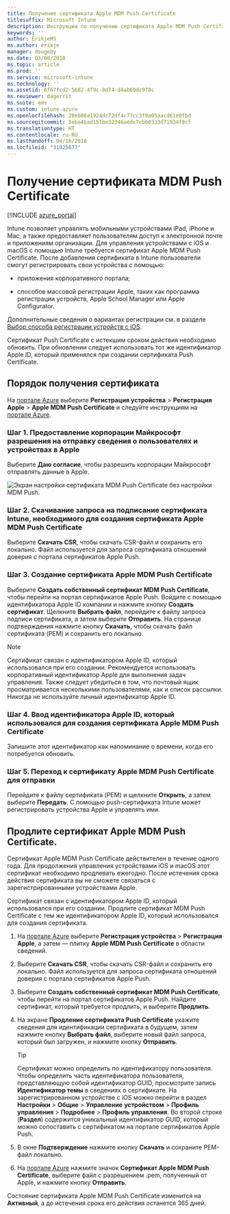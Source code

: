 ```yaml
---
title: Получение сертификата Apple MDM Push Certificate
titlesuffix: Microsoft Intune
description: Инструкции по получению сертификата Apple MDM Push Certificate для управления устройствами iOS с помощью Intune.
keywords: ''
author: ErikjeMS
ms.author: erikje
manager: dougeby
ms.date: 03/08/2018
ms.topic: article
ms.prod: ''
ms.service: microsoft-intune
ms.technology: ''
ms.assetid: 6f67fcd2-5682-4f9c-8d74-d4ab69dc978c
ms.reviewer: dagerrit
ms.suite: ems
ms.custom: intune-azure
ms.openlocfilehash: 28eb86a1924dc72df4c77cc3f8a05aacd61e0fbd
ms.sourcegitcommit: 5eba4bad151be32346aedc7cbb0333d71934f8cf
ms.translationtype: HT
ms.contentlocale: ru-RU
ms.lasthandoff: 04/16/2018
ms.locfileid: "31025677"
---
```

# <a name="get-an-apple-mdm-push-certificate"></a>Получение сертификата MDM Push Certificate

[!INCLUDE [azure_portal](./includes/azure_portal.md)]

Intune позволяет управлять мобильными устройствами iPad, iPhone и Mac, а также предоставляет пользователям доступ к электронной почте и приложениям организации. Для управления устройствами с iOS и macOS с помощью Intune требуется сертификат Apple MDM Push Certificate. После добавления сертификата в Intune пользователи смогут регистрировать свои устройства с помощью:

- приложения корпоративного портала;

- способов массовой регистрации Apple, таких как программа регистрации устройств, Apple School Manager или Apple Configurator.

Дополнительные сведения о вариантах регистрации см. в разделе [Выбор способа регистрации устройств с iOS](enrollment-method-choose-ios.md).

Сертификат Push Certificate с истекшим сроком действия необходимо обновить. При обновлении следует использовать тот же идентификатор Apple ID, который применялся при создании сертификата Push Certificate.


## <a name="steps-to-get-your-certificate"></a>Порядок получения сертификата
На [портале Azure](https://portal.azure.com) выберите **Регистрация устройства** > **Регистрация Apple** > **Apple MDM Push Certificate** и следуйте инструкциям на [портале Azure](https://portal.azure.com).

### <a name="step-1-grant-microsoft-permission-to-send-user-and-device-information-to-apple"></a>Шаг 1. Предоставление корпорации Майкрософт разрешения на отправку сведения о пользователях и устройствах в Apple
Выберите **Даю согласие**, чтобы разрешить корпорации Майкрософт отправлять данные в Apple.

![Экран настройки сертификата MDM Push Certificate без настройки MDM Push.](./media/create-mdm-push-certificate.png)

### <a name="step-2-download-the-intune-certificate-signing-request-required-to-create-an-apple-mdm-push-certificate"></a>Шаг 2. Скачивание запроса на подписание сертификата Intune, необходимого для создания сертификата Apple MDM Push Certificate
Выберите **Скачать CSR**, чтобы скачать CSR-файл и сохранить его локально. Файл используется для запроса сертификата отношений доверия с портала сертификатов Apple Push.

  ### <a name="step-3-create-an-apple-mdm-push-certificate"></a>Шаг 3. Создание сертификата Apple MDM Push Certificate
Выберите **Создать собственный сертификат MDM Push Certificate**, чтобы перейти на портал сертификатов Apple Push. Войдите с помощью идентификатора Apple ID компании и нажмите кнопку **Создать сертификат**. Щелкните **Выбрать файл**, перейдите к файлу запроса подписи сертификата, а затем выберите **Отправить**. На странице подтверждения нажмите кнопку **Скачать**, чтобы скачать файл сертификата (PEM) и сохранить его локально.

> [!NOTE]
> Сертификат связан с идентификатором Apple ID, который использовался при его создании. Рекомендуется использовать корпоративный идентификатор Apple для выполнения задач управления. Также следует убедиться в том, что почтовый ящик просматривается несколькими пользователями, как и список рассылки. Никогда не используйте личный идентификатор Apple ID.

### <a name="step-4-enter-the-apple-id-used-to-create-your-apple-mdm-push-certificate"></a>Шаг 4. Ввод идентификатора Apple ID, который использовался для создания сертификата Apple MDM Push Certificate
Запишите этот идентификатор как напоминание о времени, когда его потребуется обновить.

### <a name="step-5-browse-to-your-apple-mdm-push-certificate-to-upload"></a>Шаг 5. Переход к сертификату Apple MDM Push Certificate для отправки
Перейдите к файлу сертификата (PEM) и щелкните **Открыть**, а затем выберите **Передать**. С помощью push-сертификата Intune может регистрировать устройства Apple и управлять ими.

## <a name="renew-apple-mdm-push-certificate"></a>Продлите сертификат Apple MDM Push Certificate.
Сертификат Apple MDM Push Certificate действителен в течение одного года. Для продолжения управления устройствами iOS и macOS этот сертификат необходимо продлевать ежегодно. После истечения срока действия сертификата вы не сможете связаться с зарегистрированными устройствами Apple.

Сертификат связан с идентификатором Apple ID, который использовался при его создании. Продлите сертификат MDM Push Certificate с тем же идентификатором Apple ID, который использовался для создания сертификата.

1. На [портале Azure](https://portal.azure.com) выберите **Регистрация устройства** > **Регистрация Apple**, а затем — плитку **Apple MDM Push Certificate** в области сведений.
2. Выберите **Скачать CSR**, чтобы скачать CSR-файл и сохранить его локально. Файл используется для запроса сертификата отношений доверия с портала сертификатов Apple Push.
3. Выберите **Создать собственный сертификат MDM Push Certificate**, чтобы перейти на портал сертификатов Apple Push. Найдите сертификат, который требуется продлить, и выберите **Продлить**.
4. На экране **Продление сертификата Push Certificate** укажите сведения для идентификации сертификата в будущем, затем нажмите кнопку **Выбрать файл**, выберите новый файл запроса, который был загружен, и нажмите кнопку **Отправить**.
   > [!TIP]
   > Сертификат можно определить по идентификатору пользователя. Чтобы определить часть идентификатора пользователя, представляющую собой идентификатор GUID, просмотрите запись **Идентификатор темы** в сведениях о сертификате. На зарегистрированном устройстве с iOS можно перейти в раздел **Настройки** > **Общие** > **Управление** **устройством** > **Профиль управления** > **Подробнее** > **Профиль управления**. Во второй строке (**Раздел**) содержится уникальный идентификатор GUID, который можно сопоставить с сертификатом на портале сертификатов Apple Push.
 
6. В окне **Подтверждение** нажмите кнопку **Скачать** и сохраните PEM-файл локально.
7. На [портале Azure](https://portal.azure.com) нажмите значок **Сертификат Apple MDM Push Certificate**, выберите файл с разрешением .pem, полученный от Apple, и нажмите кнопку **Отправить**.

Состояние сертификата Apple MDM Push Certificate изменится на **Активный**, а до истечения срока его действия останется 365 дней.
